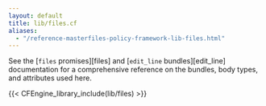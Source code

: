 ```yaml
---
layout: default
title: lib/files.cf
aliases:
  - "/reference-masterfiles-policy-framework-lib-files.html"
---
```


See the [`files` promises][files] and [`edit_line` bundles][edit_line]
documentation for a comprehensive reference on
the bundles, body types, and attributes used here.

{{< CFEngine_library_include(lib/files) >}}
